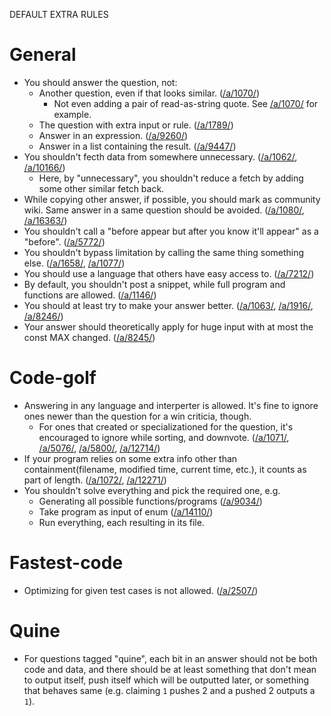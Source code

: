 DEFAULT EXTRA RULES

# General

* You should answer the question, not:
  * Another question, even if that looks similar. ([/a/1070/](https://codegolf.meta.stackexchange.com/a/1070/))
    * Not even adding a pair of read-as-string quote. See [/a/1070/](https://codegolf.meta.stackexchange.com/a/1070/) for example.
  * The question with extra input or rule. ([/a/1789/](https://codegolf.meta.stackexchange.com/a/1789/))
  * Answer in an expression. ([/a/9260/](https://codegolf.meta.stackexchange.com/a/9260/))
  * Answer in a list containing the result. ([/a/9447/](https://codegolf.meta.stackexchange.com/a/9447/))
* You shouldn't fecth data from somewhere unnecessary. ([/a/1062/](https://codegolf.meta.stackexchange.com/a/1062/), [/a/10166/](https://codegolf.meta.stackexchange.com/a/10166/))
  * Here, by "unnecessary", you shouldn't reduce a fetch by adding some other similar fetch back.
* While copying other answer, if possible, you should mark as community wiki. Same answer in a same question should be avoided. ([/a/1080/](https://codegolf.meta.stackexchange.com/a/1080/), [/a/16363/](https://codegolf.meta.stackexchange.com/a/16363/))
* You shouldn't call a "before appear but after you know it'll appear" as a "before". ([/a/5772/](https://codegolf.meta.stackexchange.com/a/5772/))
* You shouldn't bypass limitation by calling the same thing something else. ([/a/1658/](https://codegolf.meta.stackexchange.com/a/1658/), [/a/1077/](https://codegolf.meta.stackexchange.com/a/1077/))
* You should use a language that others have easy access to. ([/a/7212/](https://codegolf.meta.stackexchange.com/a/7212/))
* By default, you shouldn't post a snippet, while full program and functions are allowed. ([/a/1146/](https://codegolf.meta.stackexchange.com/a/1146/))
* You should at least try to make your answer better. ([/a/1063/](https://codegolf.meta.stackexchange.com/a/1063/), [/a/1916/](https://codegolf.meta.stackexchange.com/a/1916/), [/a/8246/](https://codegolf.meta.stackexchange.com/a/8246/))
* Your answer should theoretically apply for huge input with at most the const MAX changed. ([/a/8245/](https://codegolf.meta.stackexchange.com/a/8245/))

# Code-golf

* Answering in any language and interperter is allowed. It's fine to ignore ones newer than the question for a win criticia, though.
  * For ones that created or specializationed for the question, it's encouraged to ignore while sorting, and downvote. ([/a/1071/](https://codegolf.meta.stackexchange.com/a/1071/), [/a/5076/](https://codegolf.meta.stackexchange.com/a/5076/), [/a/5800/](https://codegolf.meta.stackexchange.com/a/5800/), [/a/12714/](https://codegolf.meta.stackexchange.com/a/12714/))
* If your program relies on some extra info other than containment(filename, modified time, current time, etc.), it counts as part of length. ([/a/1072/](https://codegolf.meta.stackexchange.com/a/1072/), [/a/12271/](https://codegolf.meta.stackexchange.com/a/12271/))
* You shouldn't solve everything and pick the required one, e.g.
  * Generating all possible functions/programs ([/a/9034/](https://codegolf.meta.stackexchange.com/a/9034/))
  * Take program as input of enum ([/a/14110/](https://codegolf.meta.stackexchange.com/a/14110/))
  * Run everything, each resulting in its file.

# Fastest-code

* Optimizing for given test cases is not allowed. ([/a/2507/](https://codegolf.meta.stackexchange.com/a/2507/))

# Quine

* For questions tagged "quine", each bit in an answer should not be both code and data, and there should be at least something that don't mean to output itself, push itself which will be outputted later, or something that behaves same (e.g. claiming `1` pushes 2 and a pushed 2 outputs a `1`).
